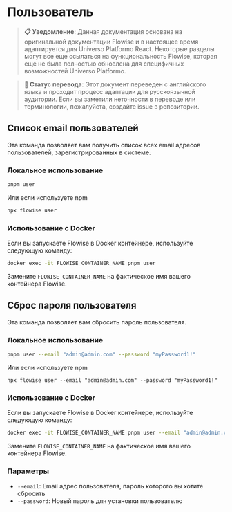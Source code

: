 # Пользователь

> **📋 Уведомление**: Данная документация основана на оригинальной документации Flowise и в настоящее время адаптируется для Universo Platformo React. Некоторые разделы могут все еще ссылаться на функциональность Flowise, которая еще не была полностью обновлена для специфичных возможностей Universo Platformo.

> **🔄 Статус перевода**: Этот документ переведен с английского языка и проходит процесс адаптации для русскоязычной аудитории. Если вы заметили неточности в переводе или терминологии, пожалуйста, создайте issue в репозитории.

## Список email пользователей

Эта команда позволяет вам получить список всех email адресов пользователей, зарегистрированных в системе.

### Локальное использование

```bash
pnpm user
```

Или если используете npm

```bash
npx flowise user
```

### Использование с Docker

Если вы запускаете Flowise в Docker контейнере, используйте следующую команду:

```bash
docker exec -it FLOWISE_CONTAINER_NAME pnpm user
```

Замените `FLOWISE_CONTAINER_NAME` на фактическое имя вашего контейнера Flowise.

## Сброс пароля пользователя

Эта команда позволяет вам сбросить пароль пользователя.

### Локальное использование

```bash
pnpm user --email "admin@admin.com" --password "myPassword1!"
```

Или если используете npm

```
npx flowise user --email "admin@admin.com" --password "myPassword1!"
```

### Использование с Docker

Если вы запускаете Flowise в Docker контейнере, используйте следующую команду:

```bash
docker exec -it FLOWISE_CONTAINER_NAME pnpm user --email "admin@admin.com" --password "myPassword1!"
```

Замените `FLOWISE_CONTAINER_NAME` на фактическое имя вашего контейнера Flowise.

### Параметры

* `--email`: Email адрес пользователя, пароль которого вы хотите сбросить
* `--password`: Новый пароль для установки пользователю
